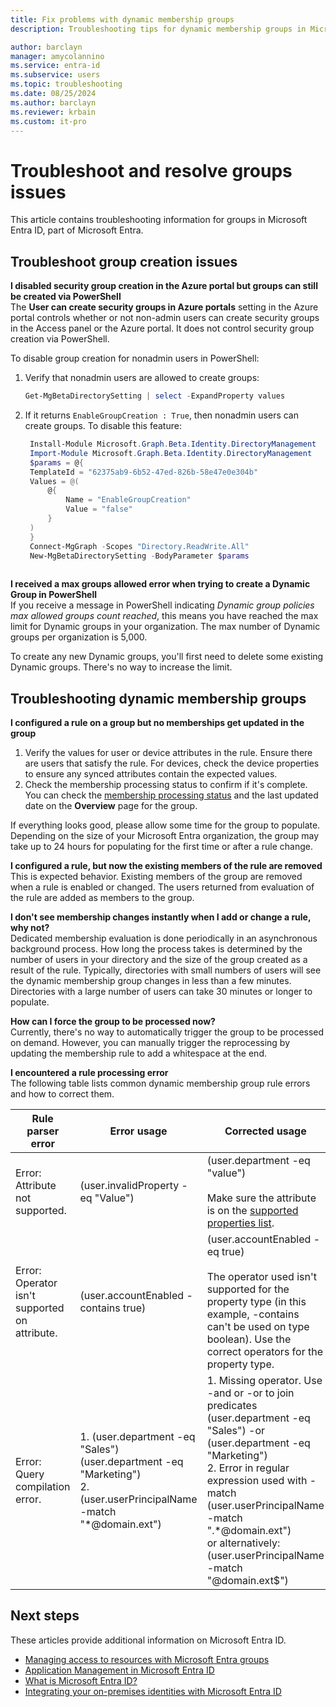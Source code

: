 ```yaml
---
title: Fix problems with dynamic membership groups
description: Troubleshooting tips for dynamic membership groups in Microsoft Entra ID

author: barclayn
manager: amycolannino
ms.service: entra-id
ms.subservice: users
ms.topic: troubleshooting
ms.date: 08/25/2024
ms.author: barclayn
ms.reviewer: krbain
ms.custom: it-pro
---
```


# Troubleshoot and resolve groups issues

This article contains troubleshooting information for groups in Microsoft Entra ID, part of Microsoft Entra.

## Troubleshoot group creation issues

**I disabled security group creation in the Azure portal but groups can still be created via PowerShell**  
The **User can create security groups in Azure portals** setting in the Azure portal controls whether or not non-admin users can create security groups in the Access panel or the Azure portal. It does not control security group creation via PowerShell.

To disable group creation for nonadmin users in PowerShell:
1. Verify that nonadmin users are allowed to create groups:

   ```powershell
   Get-MgBetaDirectorySetting | select -ExpandProperty values
   ```

2. If it returns `EnableGroupCreation : True`, then nonadmin users can create groups. To disable this feature:

   ```powershell
    Install-Module Microsoft.Graph.Beta.Identity.DirectoryManagement
    Import-Module Microsoft.Graph.Beta.Identity.DirectoryManagement
    $params = @{
	TemplateId = "62375ab9-6b52-47ed-826b-58e47e0e304b"
	Values = @(		
		@{
			Name = "EnableGroupCreation"
			Value = "false"
		}		
	)
    }
    Connect-MgGraph -Scopes "Directory.ReadWrite.All"
    New-MgBetaDirectorySetting -BodyParameter $params
    
   ```

**I received a max groups allowed error when trying to create a Dynamic Group in PowerShell**  
If you receive a message in PowerShell indicating *Dynamic group policies max allowed groups count reached*, this means you have reached the max limit for Dynamic groups in your organization. The max number of Dynamic groups per organization is 5,000.

To create any new Dynamic groups, you'll first need to delete some existing Dynamic groups. There's no way to increase the limit.

## Troubleshooting dynamic membership groups

**I configured a rule on a group but no memberships get updated in the group**  
1. Verify the values for user or device attributes in the rule. Ensure there are users that satisfy the rule.
For devices, check the device properties to ensure any synced attributes contain the expected values.  
2. Check the membership processing status to confirm if it's complete. You can check the [membership processing status](groups-create-rule.md#check-processing-status-for-a-rule) and the last updated date on the **Overview** page for the group.

If everything looks good, please allow some time for the group to populate. Depending on the size of your Microsoft Entra organization, the group may take up to 24 hours for populating for the first time or after a rule change.

**I configured a rule, but now the existing members of the rule are removed**  
This is expected behavior. Existing members of the group are removed when a rule is enabled or changed. The users returned from evaluation of the rule are added as members to the group.

**I don't see membership changes instantly when I add or change a rule, why not?**  
Dedicated membership evaluation is done periodically in an asynchronous background process. How long the process takes is determined by the number of users in your directory and the size of the group created as a result of the rule. Typically, directories with small numbers of users will see the dynamic membership group changes in less than a few minutes. Directories with a large number of users can take 30 minutes or longer to populate.

**How can I force the group to be processed now?**  
Currently, there's no way to automatically trigger the group to be processed on demand. However, you can manually trigger the reprocessing by updating the membership rule to add a whitespace at the end.

**I encountered a rule processing error**  
The following table lists common dynamic membership group rule errors and how to correct them.

| Rule parser error | Error usage | Corrected usage |
| --- | --- | --- |
| Error: Attribute not supported. |(user.invalidProperty -eq "Value") |(user.department -eq "value")<br/><br/>Make sure the attribute is on the [supported properties list](groups-dynamic-membership.md#supported-properties). |
| Error: Operator isn't supported on attribute. |(user.accountEnabled -contains true) |(user.accountEnabled -eq true)<br/><br/>The operator used isn't supported for the property type (in this example, -contains can't be used on type boolean). Use the correct operators for the property type. |
| Error: Query compilation error. | 1. (user.department -eq "Sales") (user.department -eq "Marketing")<br>2. (user.userPrincipalName -match "\*@domain.ext") | 1. Missing operator. Use -and or -or to join predicates<br>(user.department -eq "Sales") -or (user.department -eq "Marketing")<br>2. Error in regular expression used with -match<br>(user.userPrincipalName -match ".\*@domain.ext")<br>or alternatively: (user.userPrincipalName -match "@domain.ext$") |

## Next steps

These articles provide additional information on Microsoft Entra ID.

* [Managing access to resources with Microsoft Entra groups](~/fundamentals/concept-learn-about-groups.md)
* [Application Management in Microsoft Entra ID](~/identity/enterprise-apps/what-is-application-management.md)
* [What is Microsoft Entra ID?](~/fundamentals/whatis.md)
* [Integrating your on-premises identities with Microsoft Entra ID](~/identity/hybrid/whatis-hybrid-identity.md)
